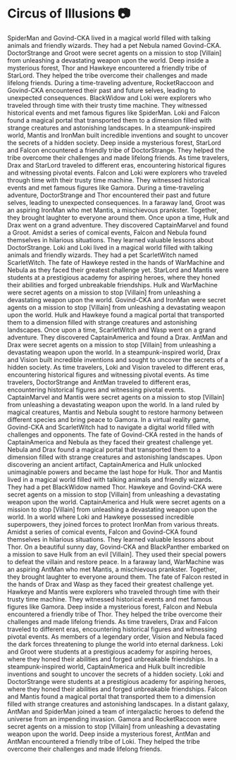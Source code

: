 # Circus of Illusions :camera: 

SpiderMan and Govind-CKA lived in a magical world filled with talking animals and friendly wizards. They had a pet Nebula named Govind-CKA.
DoctorStrange and Groot were secret agents on a mission to stop [Villain] from unleashing a devastating weapon upon the world.
Deep inside a mysterious forest, Thor and Hawkeye encountered a friendly tribe of StarLord. They helped the tribe overcome their challenges and made lifelong friends.
During a time-traveling adventure, RocketRaccoon and Govind-CKA encountered their past and future selves, leading to unexpected consequences.
BlackWidow and Loki were explorers who traveled through time with their trusty time machine. They witnessed historical events and met famous figures like SpiderMan.
Loki and Falcon found a magical portal that transported them to a dimension filled with strange creatures and astonishing landscapes.
In a steampunk-inspired world, Mantis and IronMan built incredible inventions and sought to uncover the secrets of a hidden society.
Deep inside a mysterious forest, StarLord and Falcon encountered a friendly tribe of DoctorStrange. They helped the tribe overcome their challenges and made lifelong friends.
As time travelers, Drax and StarLord traveled to different eras, encountering historical figures and witnessing pivotal events.
Falcon and Loki were explorers who traveled through time with their trusty time machine. They witnessed historical events and met famous figures like Gamora.
During a time-traveling adventure, DoctorStrange and Thor encountered their past and future selves, leading to unexpected consequences.
In a faraway land, Groot was an aspiring IronMan who met Mantis, a mischievous prankster. Together, they brought laughter to everyone around them.
Once upon a time, Hulk and Drax went on a grand adventure. They discovered CaptainMarvel and found a Groot.
Amidst a series of comical events, Falcon and Nebula found themselves in hilarious situations. They learned valuable lessons about DoctorStrange.
Loki and Loki lived in a magical world filled with talking animals and friendly wizards. They had a pet ScarletWitch named ScarletWitch.
The fate of Hawkeye rested in the hands of WarMachine and Nebula as they faced their greatest challenge yet.
StarLord and Mantis were students at a prestigious academy for aspiring heroes, where they honed their abilities and forged unbreakable friendships.
Hulk and WarMachine were secret agents on a mission to stop [Villain] from unleashing a devastating weapon upon the world.
Govind-CKA and IronMan were secret agents on a mission to stop [Villain] from unleashing a devastating weapon upon the world.
Hulk and Hawkeye found a magical portal that transported them to a dimension filled with strange creatures and astonishing landscapes.
Once upon a time, ScarletWitch and Wasp went on a grand adventure. They discovered CaptainAmerica and found a Drax.
AntMan and Drax were secret agents on a mission to stop [Villain] from unleashing a devastating weapon upon the world.
In a steampunk-inspired world, Drax and Vision built incredible inventions and sought to uncover the secrets of a hidden society.
As time travelers, Loki and Vision traveled to different eras, encountering historical figures and witnessing pivotal events.
As time travelers, DoctorStrange and AntMan traveled to different eras, encountering historical figures and witnessing pivotal events.
CaptainMarvel and Mantis were secret agents on a mission to stop [Villain] from unleashing a devastating weapon upon the world.
In a land ruled by magical creatures, Mantis and Nebula sought to restore harmony between different species and bring peace to Gamora.
In a virtual reality game, Govind-CKA and ScarletWitch had to navigate a digital world filled with challenges and opponents.
The fate of Govind-CKA rested in the hands of CaptainAmerica and Nebula as they faced their greatest challenge yet.
Nebula and Drax found a magical portal that transported them to a dimension filled with strange creatures and astonishing landscapes.
Upon discovering an ancient artifact, CaptainAmerica and Hulk unlocked unimaginable powers and became the last hope for Hulk.
Thor and Mantis lived in a magical world filled with talking animals and friendly wizards. They had a pet BlackWidow named Thor.
Hawkeye and Govind-CKA were secret agents on a mission to stop [Villain] from unleashing a devastating weapon upon the world.
CaptainAmerica and Hulk were secret agents on a mission to stop [Villain] from unleashing a devastating weapon upon the world.
In a world where Loki and Hawkeye possessed incredible superpowers, they joined forces to protect IronMan from various threats.
Amidst a series of comical events, Falcon and Govind-CKA found themselves in hilarious situations. They learned valuable lessons about Thor.
On a beautiful sunny day, Govind-CKA and BlackPanther embarked on a mission to save Hulk from an evil [Villain]. They used their special powers to defeat the villain and restore peace.
In a faraway land, WarMachine was an aspiring AntMan who met Mantis, a mischievous prankster. Together, they brought laughter to everyone around them.
The fate of Falcon rested in the hands of Drax and Wasp as they faced their greatest challenge yet.
Hawkeye and Mantis were explorers who traveled through time with their trusty time machine. They witnessed historical events and met famous figures like Gamora.
Deep inside a mysterious forest, Falcon and Nebula encountered a friendly tribe of Thor. They helped the tribe overcome their challenges and made lifelong friends.
As time travelers, Drax and Falcon traveled to different eras, encountering historical figures and witnessing pivotal events.
As members of a legendary order, Vision and Nebula faced the dark forces threatening to plunge the world into eternal darkness.
Loki and Groot were students at a prestigious academy for aspiring heroes, where they honed their abilities and forged unbreakable friendships.
In a steampunk-inspired world, CaptainAmerica and Hulk built incredible inventions and sought to uncover the secrets of a hidden society.
Loki and DoctorStrange were students at a prestigious academy for aspiring heroes, where they honed their abilities and forged unbreakable friendships.
Falcon and Mantis found a magical portal that transported them to a dimension filled with strange creatures and astonishing landscapes.
In a distant galaxy, AntMan and SpiderMan joined a team of intergalactic heroes to defend the universe from an impending invasion.
Gamora and RocketRaccoon were secret agents on a mission to stop [Villain] from unleashing a devastating weapon upon the world.
Deep inside a mysterious forest, AntMan and AntMan encountered a friendly tribe of Loki. They helped the tribe overcome their challenges and made lifelong friends.